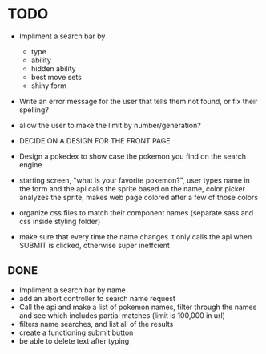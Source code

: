 # TODO

+ Impliment a search bar by
  + type
  + ability
  + hidden ability
  + best move sets
  + shiny form

+ Write an error message for the user that tells them not found, or fix their spelling?

+ allow the user to make the limit by number/generation?

+ DECIDE ON A DESIGN FOR THE FRONT PAGE
+ Design a pokedex to show case the pokemon you find on the search engine
+ starting screen, "what is your favorite pokemon?", user types name in the form and the api calls the sprite based on the name, color picker analyzes the sprite, makes web page colored after a few of those colors
+ organize css files to match their component names (separate sass and css inside styling folder)
+ make sure that every time the name changes it only calls the api when SUBMIT is clicked, otherwise super ineffcient

## DONE

+ Impliment a search bar by name
+ add an abort controller to search name request
+ Call the api and make a list of pokemon names, filter through the names and see which includes partial matches (limit is 100,000 in url)
+ filters name searches, and list all of the results
+ create a functioning submit button
+ be able to delete text after typing

